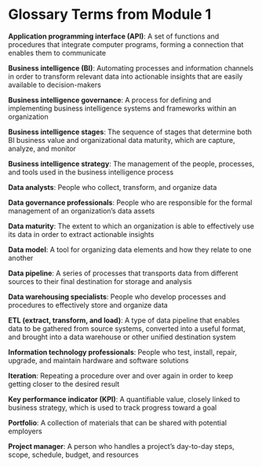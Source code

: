 # Glossary Terms from Module 1

__Application programming interface (API)__: A set of functions and procedures that integrate computer programs, forming a connection that enables them to communicate 

__Business intelligence (BI)__: Automating processes and information channels in order to transform relevant data into actionable insights that are easily available to decision-makers

__Business intelligence governance__: A process for defining and implementing business intelligence systems and frameworks within an organization

__Business intelligence stages__: The sequence of stages that determine both BI business value and organizational data maturity, which are capture, analyze, and monitor

__Business intelligence strategy__: The management of the people, processes, and tools used in the business intelligence process

__Data analysts__: People who collect, transform, and organize data

__Data governance professionals__: People who are responsible for the formal management of an organization’s data assets

__Data maturity__: The extent to which an organization is able to effectively use its data in order to extract actionable insights

__Data model__: A tool for organizing data elements and how they relate to one another

__Data pipeline__: A series of processes that transports data from different sources to their final destination for storage and analysis

__Data warehousing specialists__: People who develop processes and procedures to effectively store and organize data

__ETL (extract, transform, and load)__: A type of data pipeline that enables data to be gathered from source systems, converted into a useful format, and brought into a data warehouse or other unified destination system

__Information technology professionals__: People who test, install, repair, upgrade, and maintain hardware and software solutions

__Iteration__: Repeating a procedure over and over again in order to keep getting closer to the desired result

__Key performance indicator (KPI)__: A quantifiable value, closely linked to business strategy, which is used to track progress toward a goal

__Portfolio__: A collection of materials that can be shared with potential employers

__Project manager__: A person who handles a project’s day-to-day steps, scope, schedule, budget, and resources
